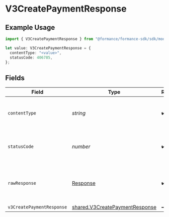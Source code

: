# V3CreatePaymentResponse

## Example Usage

```typescript
import { V3CreatePaymentResponse } from "@formance/formance-sdk/sdk/models/operations";

let value: V3CreatePaymentResponse = {
  contentType: "<value>",
  statusCode: 406785,
};
```

## Fields

| Field                                                                                   | Type                                                                                    | Required                                                                                | Description                                                                             |
| --------------------------------------------------------------------------------------- | --------------------------------------------------------------------------------------- | --------------------------------------------------------------------------------------- | --------------------------------------------------------------------------------------- |
| `contentType`                                                                           | *string*                                                                                | :heavy_check_mark:                                                                      | HTTP response content type for this operation                                           |
| `statusCode`                                                                            | *number*                                                                                | :heavy_check_mark:                                                                      | HTTP response status code for this operation                                            |
| `rawResponse`                                                                           | [Response](https://developer.mozilla.org/en-US/docs/Web/API/Response)                   | :heavy_check_mark:                                                                      | Raw HTTP response; suitable for custom response parsing                                 |
| `v3CreatePaymentResponse`                                                               | [shared.V3CreatePaymentResponse](../../../sdk/models/shared/v3createpaymentresponse.md) | :heavy_minus_sign:                                                                      | Created                                                                                 |